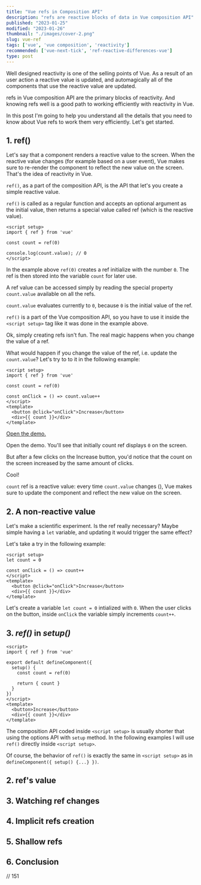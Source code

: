 ```yaml
---
title: "Vue refs in Composition API"
description: "refs are reactive blocks of data in Vue composition API"  
published: "2023-01-25"
modified: "2023-01-26"
thumbnail: "./images/cover-2.png"
slug: vue-ref
tags: ['vue', 'vue composition', 'reactivity']
recommended: ['vue-next-tick', 'ref-reactive-differences-vue']
type: post
---
```


Well designed reactivity is one of the selling points of Vue. As a result of an user action a reactive value is updated, and automagically all of the components that use the reactive value are updated.  

refs in Vue composition API are the primary blocks of reactivity. And knowing refs well is a good path to working efficiently with reactivity in Vue.  

In this post I'm going to help you understand all the details that you need to know about Vue refs to work them very efficiently. Let's get started.  

## 1. ref()

Let's say that a component renders a reactive value to the screen. When the reactive value changes (for example based on a user event), Vue makes sure to re-render the component to reflect the new value on the screen.  That's the idea of reactivity in Vue.  

`ref()`, as a part of the composition API, is the API that let's you create a simple reactive value. 

`ref()` is called as a regular function and accepts an optional argument as the initial value, then returns a special value called ref (which is the reactive value).

```vue
<script setup>
import { ref } from 'vue'

const count = ref(0)

console.log(count.value); // 0
</script>
```

In the example above `ref(0)` creates a ref initialize with the number `0`. The ref is then stored into the variable `count` for later use.  

A ref value can be accessed simply by reading the special property `count.value` available on all the refs.  

`count.value` evaluates currently to `0`, because `0` is the initial value of the ref.  

`ref()` is a part of the Vue composition API, so you have to use it inside the `<script setup>` tag like it was done in the example above.  

Ok, simply creating refs isn't fun. The real magic happens when you change the value of a ref.  

What would happen if you change the value of the ref, i.e. update the `count.value`? Let's try to to it in the following example:

```vue
<script setup>
import { ref } from 'vue'

const count = ref(0)

const onClick = () => count.value++
</script>
<template>
  <button @click="onClick">Increase</button>
  <div>{{ count }}</div>
</template>
```
[Open the demo.]()

Open the demo. You'll see that initially count ref displays `0` on the screen.  

But after a few clicks on the Increase button, you'd notice that the count on the screen increased by the same amount of clicks. 

Cool! 

`count` ref is a reactive value: every time `count.value` changes (), Vue makes sure to update the component and reflect the new value on the screen.  

## 2. A non-reactive value

Let's make a scientific experiment. Is the ref really necessary? Maybe simple having a `let` variable, and updating it would trigger the same effect?  

Let's take a try in the following example:

```vue
<script setup>
let count = 0

const onClick = () => count++
</script>
<template>
  <button @click="onClick">Increase</button>
  <div>{{ count }}</div>
</template>
```

Let's create a variable `let count = 0` intialized with `0`. When the user clicks on the button, inside `onClick` the variable simply increments `count++`.  

## 3. *ref()* in *setup()*

```vue
<script>
import { ref } from 'vue'

export default defineComponent({
  setup() {
    const count = ref(0)

    return { count }
  }
})
</script>
<template>
  <button>Increase</button>
  <div>{{ count }}</div>
</template>
```

The composition API coded inside `<script setup>` is usually shorter that using the options API with `setup` method.  In the following examples I will use `ref()` directly inside `<script setup>`. 

Of course, the behavior of `ref()` is exactly the same in `<script setup>` as in `defineComponent({ setup() {...} })`.  

## 2. ref's value

## 3. Watching ref changes

## 4. Implicit refs creation

## 5. Shallow refs

## 6. Conclusion

// 151